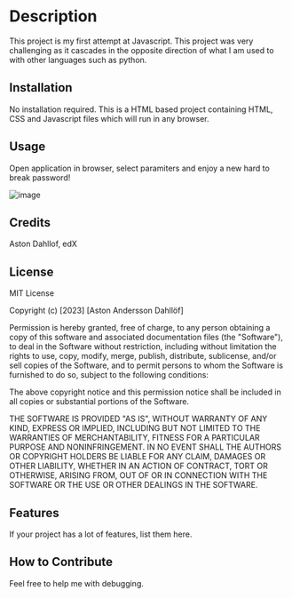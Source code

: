 # Description
This project is my first attempt at Javascript. This project was very challenging as it cascades in the opposite direction of what I am used to with other languages such as python.


## Installation
No installation required. This is a HTML based project containing HTML, CSS and Javascript files which will run in any browser.

## Usage
Open application in browser, select paramiters and enjoy a new hard to break password!

![image](https://github.com/Valleyleaf/Javascript-Password_generator/assets/137734906/753cab86-05a7-4d3c-a992-205f29cfb7e6)


## Credits
Aston Dahllof,
edX

## License
MIT License

Copyright (c) [2023] [Aston Andersson Dahllöf]

Permission is hereby granted, free of charge, to any person obtaining a copy of this software and associated documentation files (the "Software"), to deal in the Software without restriction, including without limitation the rights to use, copy, modify, merge, publish, distribute, sublicense, and/or sell copies of the Software, and to permit persons to whom the Software is furnished to do so, subject to the following conditions:

The above copyright notice and this permission notice shall be included in all copies or substantial portions of the Software.

THE SOFTWARE IS PROVIDED "AS IS", WITHOUT WARRANTY OF ANY KIND, EXPRESS OR IMPLIED, INCLUDING BUT NOT LIMITED TO THE WARRANTIES OF MERCHANTABILITY, FITNESS FOR A PARTICULAR PURPOSE AND NONINFRINGEMENT. IN NO EVENT SHALL THE AUTHORS OR COPYRIGHT HOLDERS BE LIABLE FOR ANY CLAIM, DAMAGES OR OTHER LIABILITY, WHETHER IN AN ACTION OF CONTRACT, TORT OR OTHERWISE, ARISING FROM, OUT OF OR IN CONNECTION WITH THE SOFTWARE OR THE USE OR OTHER DEALINGS IN THE SOFTWARE.

## Features
If your project has a lot of features, list them here.

## How to Contribute
Feel free to help me with debugging.
